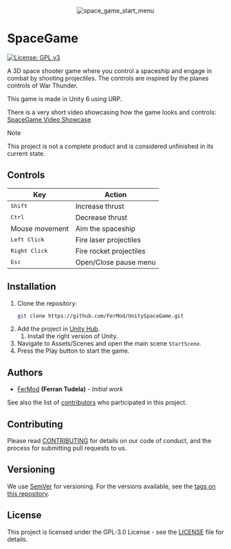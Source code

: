 <p align="center">
    <img src="https://github.com/user-attachments/assets/da126510-96dd-49b9-b21a-cc74b3562627" alt="space_game_start_menu">
</p>

# SpaceGame

[![License: GPL v3](https://img.shields.io/badge/License-GPLv3-blue.svg)](https://www.gnu.org/licenses/gpl-3.0)

A 3D space shooter game where you control a spaceship and engage in combat by shooting projectiles. The controls are inspired by the planes controls of War Thunder.

This game is made in Unity 6 using URP.

There is a very short video showcasing how the game looks and controls: [SpaceGame Video Showcase](https://youtu.be/mxj6AtJX-so?si=M20i_M47cugWKjuk)


> [!NOTE]
> This project is not a complete product and is considered unfinished in its current state.

## Controls

| Key                    | Action                  |
|------------------------|-------------------------|
| <kbd>Shift</kbd>       | Increase thrust         |
| <kbd>Ctrl</kbd>        | Decrease thrust         |
| Mouse movement         | Aim the spaceship       |
| <kbd>Left Click</kbd>  | Fire laser projectiles  |
| <kbd>Right Click</kbd> | Fire rocket projectiles |
| <kbd>Esc</kbd>         | Open/Close pause menu   |

## Installation

1. Clone the repository:
   ```bash
   git clone https://github.com/FerMod/UnitySpaceGame.git
   ```
2. Add the project in [Unity Hub](https://unity.com/download).
   1. Install the right version of Unity.
4. Navigate to Assets/Scenes and open the main scene `StartScene`.
5. Press the Play button to start the game.

## Authors

- [FerMod](https://github.com/FerMod) **(Ferran Tudela)** - *Initial work*

See also the list of [contributors](../../contributors) who participated in this project.

## Contributing

Please read [CONTRIBUTING](CONTRIBUTING.md) for details on our code of conduct, and the process for submitting pull requests to us.

## Versioning

We use [SemVer](http://semver.org/) for versioning. For the versions available, see the [tags on this repository](../../tags).

## License

This project is licensed under the GPL-3.0 License - see the [LICENSE](LICENSE) file for details.
